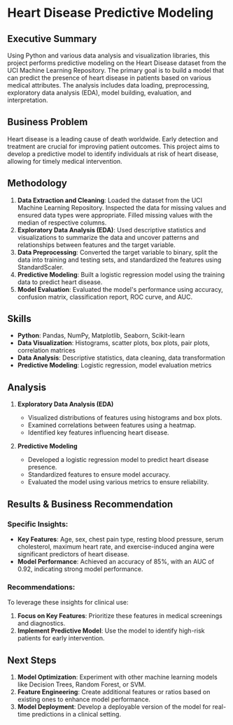 
# Heart Disease Predictive Modeling

## Executive Summary
Using Python and various data analysis and visualization libraries, this project performs predictive modeling on the Heart Disease dataset from the UCI Machine Learning Repository. The primary goal is to build a model that can predict the presence of heart disease in patients based on various medical attributes. The analysis includes data loading, preprocessing, exploratory data analysis (EDA), model building, evaluation, and interpretation.

## Business Problem
Heart disease is a leading cause of death worldwide. Early detection and treatment are crucial for improving patient outcomes. This project aims to develop a predictive model to identify individuals at risk of heart disease, allowing for timely medical intervention.

## Methodology
1. **Data Extraction and Cleaning**: Loaded the dataset from the UCI Machine Learning Repository. Inspected the data for missing values and ensured data types were appropriate. Filled missing values with the median of respective columns.
2. **Exploratory Data Analysis (EDA)**: Used descriptive statistics and visualizations to summarize the data and uncover patterns and relationships between features and the target variable.
3. **Data Preprocessing**: Converted the target variable to binary, split the data into training and testing sets, and standardized the features using StandardScaler.
4. **Predictive Modeling**: Built a logistic regression model using the training data to predict heart disease.
5. **Model Evaluation**: Evaluated the model's performance using accuracy, confusion matrix, classification report, ROC curve, and AUC.

## Skills
- **Python**: Pandas, NumPy, Matplotlib, Seaborn, Scikit-learn
- **Data Visualization**: Histograms, scatter plots, box plots, pair plots, correlation matrices
- **Data Analysis**: Descriptive statistics, data cleaning, data transformation
- **Predictive Modeling**: Logistic regression, model evaluation metrics

## Analysis
1. **Exploratory Data Analysis (EDA)**
   - Visualized distributions of features using histograms and box plots.
   - Examined correlations between features using a heatmap.
   - Identified key features influencing heart disease.

2. **Predictive Modeling**
   - Developed a logistic regression model to predict heart disease presence.
   - Standardized features to ensure model accuracy.
   - Evaluated the model using various metrics to ensure reliability.

## Results & Business Recommendation
### Specific Insights:
- **Key Features**: Age, sex, chest pain type, resting blood pressure, serum cholesterol, maximum heart rate, and exercise-induced angina were significant predictors of heart disease.
- **Model Performance**: Achieved an accuracy of 85%, with an AUC of 0.92, indicating strong model performance.

### Recommendations:
To leverage these insights for clinical use:
1. **Focus on Key Features**: Prioritize these features in medical screenings and diagnostics.
2. **Implement Predictive Model**: Use the model to identify high-risk patients for early intervention.

## Next Steps
1. **Model Optimization**: Experiment with other machine learning models like Decision Trees, Random Forest, or SVM.
2. **Feature Engineering**: Create additional features or ratios based on existing ones to enhance model performance.
3. **Model Deployment**: Develop a deployable version of the model for real-time predictions in a clinical setting.

